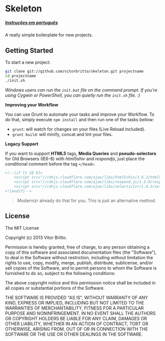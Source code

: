 # Skeleton

##### [Instruções em português](README_pt-br.md)

A really simple boilerplate for new projects.

## Getting Started

To start a new project:

```bash
git clone git://github.com/vitorbritto/skeleton.git projectname
cd projectname
./init.sh
```

*Windows users can run the `init.bat` file on the command prompt. If you're using Cygwin or PowerShell, you can quietly run the `init.sh` file. :)*

**Improving your Workflow**

You can use Grunt to automate your tasks and improve your Workflow. To do that, simply execute `npm install` and then run one of the tasks bellow:

* `grunt`: will watch for changes on your files (Live Reload included).
* `grunt build`: will minify, concat and lint your files.

**Legacy Support**

If you want to support **HTML5** tags, **Media Queries** and **pseudo-selectors** for Old Browsers (IE6-8) with *html5shiv* and *respondjs*, just place the conditional comment before the tag `</head>`.

```html
<!--[if lt IE 9]>
    <script src="//cdnjs.cloudflare.com/ajax/libs/html5shiv/3.6.2/html5shiv.min.js"></script>
    <script src="//cdnjs.cloudflare.com/ajax/libs/respond.js/1.3.0/respond.min.js"></script>
    <script src="//cdnjs.cloudflare.com/ajax/libs/selectivizr/1.0.2/selectivizr-min.js"></script>
<![endif]-->
```

> Modernizr already do that for you. This is just an alternative method.

## License

The MIT License

Copyright (c) 2013 Vitor Britto.

Permission is hereby granted, free of charge, to any person obtaining a copy
of this software and associated documentation files (the "Software"), to deal
in the Software without restriction, including without limitation the rights
to use, copy, modify, merge, publish, distribute, sublicense, and/or sell
copies of the Software, and to permit persons to whom the Software is
furnished to do so, subject to the following conditions:

The above copyright notice and this permission notice shall be included in
all copies or substantial portions of the Software.

THE SOFTWARE IS PROVIDED "AS IS", WITHOUT WARRANTY OF ANY KIND, EXPRESS OR
IMPLIED, INCLUDING BUT NOT LIMITED TO THE WARRANTIES OF MERCHANTABILITY,
FITNESS FOR A PARTICULAR PURPOSE AND NONINFRINGEMENT. IN NO EVENT SHALL THE
AUTHORS OR COPYRIGHT HOLDERS BE LIABLE FOR ANY CLAIM, DAMAGES OR OTHER
LIABILITY, WHETHER IN AN ACTION OF CONTRACT, TORT OR OTHERWISE, ARISING FROM,
OUT OF OR IN CONNECTION WITH THE SOFTWARE OR THE USE OR OTHER DEALINGS IN
THE SOFTWARE.
